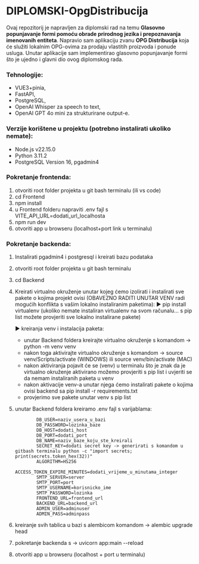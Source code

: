 # DIPLOMSKI-OpgDistribucija

Ovaj repozitorij je napravljen za diplomski rad na temu **Glasovno popunjavanje formi pomoću obrade prirodnog jezika i prepoznavanja imenovanih entiteta**. Napravio sam aplikaciju zvanu **OPG Distribucija** koja će služiti lokalnim OPG-ovima za prodaju vlastitih proizvoda i ponude usluga. Unutar aplikacije sam implementirao glasovno popunjavanje formi što je ujedno i glavni dio ovog diplomskog rada.

### Tehnologije:

- VUE3+pinia,
- FastAPI,
- PostgreSQL,
- OpenAI Whisper za speech to text,
- OpenAI GPT 4o mini za strukturirane output-e.

### Verzije korištene u projektu (potrebno instalirati ukoliko nemate):

- Node.js v22.15.0
- Python 3.11.2
- PostgreSQL Version 16, pgadmin4

### Pokretanje frontenda:

1. otvoriti root folder projekta u git bash terminalu (ili vs code)
2. cd Frontend
3. npm install
4. u Frontend folderu napraviti .env fajl s
   VITE_API_URL=dodati_url_localhosta
5. npm run dev
6. otvoriti app u browseru (localhost+port link u terminalu)

### Pokretanje backenda:

1.  Instalirati pgadmin4 i postgresql i kreirati bazu podataka
2.  otvoriti root folder projekta u git bash terminalu
3.  cd Backend
4.  Kreirati virtualno okruženje unutar kojeg ćemo izolirati i instalirati sve pakete o kojima projekt ovisi (OBAVEZNO RADITI UNUTAR VENV radi mogućih konflikta s vašim lokalno instaliranim paketima):
    ► pip install virtualenv (ukoliko nemate instaliran virtualenv na svom računalu... s pip list možete provjeriti sve lokalno instalirane pakete)

    ► kreiranja venv i instalacija paketa:

    - unutar Backend foldera kreirajte virtualno okruženje s komandom -> python -m venv venv
    - nakon toga aktivirajte virtualno okruženje s komandom -> source venv/Scripts/activate (WINDOWS) ili source venv/bin/activate (MAC)
    - nakon aktiviranja pojavit će se (venv) u terminalu što je znak da je virtualno okruženje aktivirano možemo provjeriti s pip list i uvjeriti se da nemam instaliranih paketa u venv
    - nakon aktivacije venv-a unutar njega ćemo instalirati pakete o kojima ovisi backend sa pip install -r requirements.txt
    - provjerimo sve pakete unutar venv s pip list

5.  unutar Backend foldera kreiramo .env fajl s varijablama:

                DB_USER=naziv_usera_u_bazi
                DB_PASSWORD=lozinka_baze
                DB_HOST=dodati_host
                DB_PORT=dodati_port
                DB_NAME=naziv_baze_koju_ste_kreirali
                SECRET_KEY=dodati secret key -> generirati s komandom u gitbash terminalu python -c "import secrets; print(secrets.token_hex(32))"
                ALGORITHM=HS256
                ACCESS_TOKEN_EXPIRE_MINUTES=dodati_vrijeme_u_minutama_integer
                SMTP_SERVER=server
                SMTP_PORT=port
                SMTP_USERNAME=korisnicko_ime
                SMTP_PASSWORD=lozinka
                FRONTEND_URL=frontend_url
                BACKEND_URL=backend_url
                ADMIN_USER=adminuser
                ADMIN_PASS=adminpass

6.  kreiranje svih tablica u bazi s alembicom komandom -> alembic upgrade head
7.  pokretanje backenda s -> uvicorn app:main --reload
8.  otvoriti app u browseru (localhost + port u terminalu)
